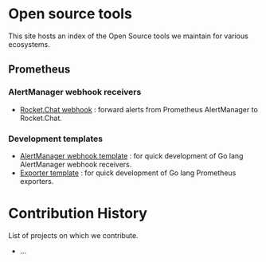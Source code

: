 # Open source tools

This site hosts an index of the Open Source tools we maintain for various ecosystems.

## Prometheus

### AlertManager webhook receivers
- [Rocket.Chat webhook](https://github.com/FXinnovation/alertmanager-webhook-rocketchat) : forward alerts from Prometheus AlertManager to Rocket.Chat.

### Development templates
- [AlertManager webhook template](https://github.com/FXinnovation/alertmanager-webhook-template) : for quick development of Go lang AlertManager webhook receivers.
- [Exporter template](https://github.com/FXinnovation/exporter-template) : for quick development of Go lang Prometheus exporters.

# Contribution History

List of projects on which we contribute.

- ...
